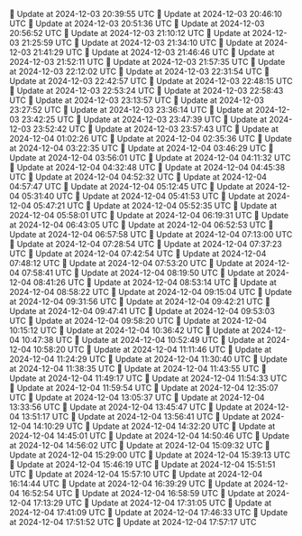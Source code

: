 🔄 Update at 2024-12-03 20:39:55 UTC
🔄 Update at 2024-12-03 20:46:10 UTC
🔄 Update at 2024-12-03 20:51:36 UTC
🔄 Update at 2024-12-03 20:56:52 UTC
🔄 Update at 2024-12-03 21:10:12 UTC
🔄 Update at 2024-12-03 21:25:59 UTC
🔄 Update at 2024-12-03 21:34:10 UTC
🔄 Update at 2024-12-03 21:41:29 UTC
🔄 Update at 2024-12-03 21:46:46 UTC
🔄 Update at 2024-12-03 21:52:11 UTC
🔄 Update at 2024-12-03 21:57:35 UTC
🔄 Update at 2024-12-03 22:12:02 UTC
🔄 Update at 2024-12-03 22:31:54 UTC
🔄 Update at 2024-12-03 22:42:57 UTC
🔄 Update at 2024-12-03 22:48:15 UTC
🔄 Update at 2024-12-03 22:53:24 UTC
🔄 Update at 2024-12-03 22:58:43 UTC
🔄 Update at 2024-12-03 23:13:57 UTC
🔄 Update at 2024-12-03 23:27:52 UTC
🔄 Update at 2024-12-03 23:36:14 UTC
🔄 Update at 2024-12-03 23:42:25 UTC
🔄 Update at 2024-12-03 23:47:39 UTC
🔄 Update at 2024-12-03 23:52:42 UTC
🔄 Update at 2024-12-03 23:57:43 UTC
🔄 Update at 2024-12-04 01:02:26 UTC
🔄 Update at 2024-12-04 02:35:36 UTC
🔄 Update at 2024-12-04 03:22:35 UTC
🔄 Update at 2024-12-04 03:46:29 UTC
🔄 Update at 2024-12-04 03:56:01 UTC
🔄 Update at 2024-12-04 04:11:32 UTC
🔄 Update at 2024-12-04 04:32:48 UTC
🔄 Update at 2024-12-04 04:45:38 UTC
🔄 Update at 2024-12-04 04:52:32 UTC
🔄 Update at 2024-12-04 04:57:47 UTC
🔄 Update at 2024-12-04 05:12:45 UTC
🔄 Update at 2024-12-04 05:31:40 UTC
🔄 Update at 2024-12-04 05:41:53 UTC
🔄 Update at 2024-12-04 05:47:21 UTC
🔄 Update at 2024-12-04 05:52:35 UTC
🔄 Update at 2024-12-04 05:58:01 UTC
🔄 Update at 2024-12-04 06:19:31 UTC
🔄 Update at 2024-12-04 06:43:05 UTC
🔄 Update at 2024-12-04 06:52:53 UTC
🔄 Update at 2024-12-04 06:57:58 UTC
🔄 Update at 2024-12-04 07:13:00 UTC
🔄 Update at 2024-12-04 07:28:54 UTC
🔄 Update at 2024-12-04 07:37:23 UTC
🔄 Update at 2024-12-04 07:42:54 UTC
🔄 Update at 2024-12-04 07:48:12 UTC
🔄 Update at 2024-12-04 07:53:20 UTC
🔄 Update at 2024-12-04 07:58:41 UTC
🔄 Update at 2024-12-04 08:19:50 UTC
🔄 Update at 2024-12-04 08:41:26 UTC
🔄 Update at 2024-12-04 08:53:14 UTC
🔄 Update at 2024-12-04 08:58:22 UTC
🔄 Update at 2024-12-04 09:15:04 UTC
🔄 Update at 2024-12-04 09:31:56 UTC
🔄 Update at 2024-12-04 09:42:21 UTC
🔄 Update at 2024-12-04 09:47:41 UTC
🔄 Update at 2024-12-04 09:53:03 UTC
🔄 Update at 2024-12-04 09:58:20 UTC
🔄 Update at 2024-12-04 10:15:12 UTC
🔄 Update at 2024-12-04 10:36:42 UTC
🔄 Update at 2024-12-04 10:47:38 UTC
🔄 Update at 2024-12-04 10:52:49 UTC
🔄 Update at 2024-12-04 10:58:20 UTC
🔄 Update at 2024-12-04 11:11:46 UTC
🔄 Update at 2024-12-04 11:24:29 UTC
🔄 Update at 2024-12-04 11:30:40 UTC
🔄 Update at 2024-12-04 11:38:35 UTC
🔄 Update at 2024-12-04 11:43:55 UTC
🔄 Update at 2024-12-04 11:49:17 UTC
🔄 Update at 2024-12-04 11:54:33 UTC
🔄 Update at 2024-12-04 11:59:54 UTC
🔄 Update at 2024-12-04 12:35:07 UTC
🔄 Update at 2024-12-04 13:05:37 UTC
🔄 Update at 2024-12-04 13:33:56 UTC
🔄 Update at 2024-12-04 13:45:47 UTC
🔄 Update at 2024-12-04 13:51:17 UTC
🔄 Update at 2024-12-04 13:56:41 UTC
🔄 Update at 2024-12-04 14:10:29 UTC
🔄 Update at 2024-12-04 14:32:20 UTC
🔄 Update at 2024-12-04 14:45:01 UTC
🔄 Update at 2024-12-04 14:50:46 UTC
🔄 Update at 2024-12-04 14:56:02 UTC
🔄 Update at 2024-12-04 15:09:32 UTC
🔄 Update at 2024-12-04 15:29:00 UTC
🔄 Update at 2024-12-04 15:39:13 UTC
🔄 Update at 2024-12-04 15:46:19 UTC
🔄 Update at 2024-12-04 15:51:51 UTC
🔄 Update at 2024-12-04 15:57:10 UTC
🔄 Update at 2024-12-04 16:14:44 UTC
🔄 Update at 2024-12-04 16:39:29 UTC
🔄 Update at 2024-12-04 16:52:54 UTC
🔄 Update at 2024-12-04 16:58:59 UTC
🔄 Update at 2024-12-04 17:13:29 UTC
🔄 Update at 2024-12-04 17:31:05 UTC
🔄 Update at 2024-12-04 17:41:09 UTC
🔄 Update at 2024-12-04 17:46:33 UTC
🔄 Update at 2024-12-04 17:51:52 UTC
🔄 Update at 2024-12-04 17:57:17 UTC
